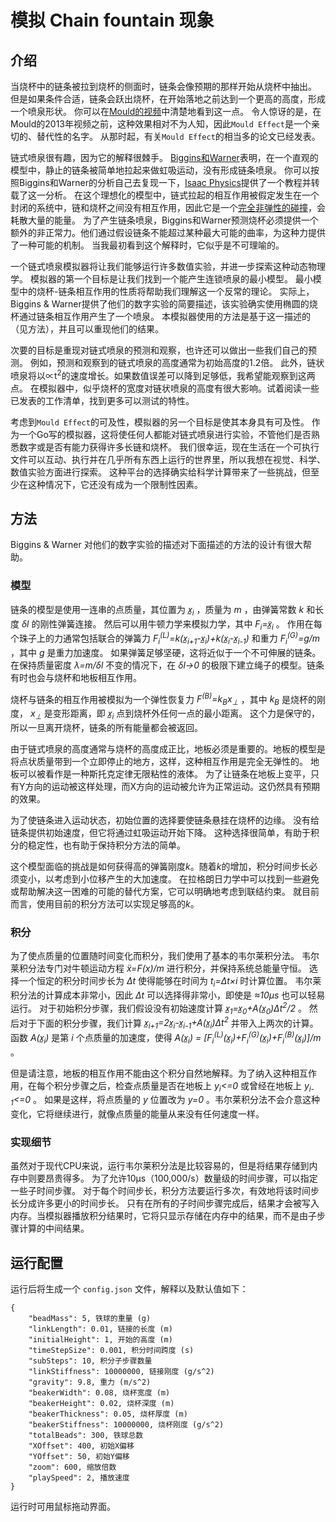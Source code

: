 # 模拟 Chain fountain 现象

## 介绍
当烧杯中的链条被拉到烧杯的侧面时，链条会像预期的那样开始从烧杯中抽出。
但是如果条件合适，链条会跃出烧杯，在开始落地之前达到一个更高的高度，形成一个喷泉形状。
你可以在[Mould的视频](https://www.youtube.com/watch?v=_dQJBBklpQQ)中清楚地看到这一点。
令人惊讶的是，在Mould的2013年视频之前，这种效果相对不为人知，因此`Mould Effect`是一个亲切的、替代性的名字。
从那时起，有关`Mould Effect`的相当多的论文已经发表。

链式喷泉很有趣，因为它的解释很棘手。
[Biggins和Warner](http://rspa.royalsocietypublishing.org/content/470/2163/20130689)表明，在一个直观的模型中，静止的链条被简单地拉起来做虹吸运动，没有形成链条喷泉。
你可以按照Biggins和Warner的分析自己去复现一下，[Isaac Physics](https://isaacphysics.org/questions/chain_fountain)提供了一个教程并转载了这一分析。
在这个理想化的模型中，链式拉起的相互作用被假定发生在一个封闭的系统中，链和烧杯之间没有相互作用，因此它是一个[完全非弹性的碰撞](https://en.wikipedia.org/w/index.php?title=Inelastic_collision&oldid=806063088)，会耗散大量的能量。
为了产生链条喷泉，Biggins和Warner预测烧杯必须提供一个额外的非正常力。他们通过假设链条不能超过某种最大可能的曲率，为这种力提供了一种可能的机制。
当我最初看到这个解释时，它似乎是不可理喻的。

一个链式喷泉模拟器将让我们能够运行许多数值实验，并进一步探索这种动态物理学。
模拟器的第一个目标是让我们找到一个能产生连锁喷泉的最小模型。
最小模型中的烧杯-链条相互作用的性质将帮助我们理解这一个反常的理论。
实际上，Biggins & Warner提供了他们的数字实验的简要描述，该实验确实使用椭圆的烧杯通过链条相互作用产生了一个喷泉。
本模拟器使用的方法是基于这一描述的（见方法），并且可以重现他们的结果。

次要的目标是重现对链式喷泉的预测和观察，也许还可以做出一些我们自己的预测。
例如，预测和观察到的链式喷泉的高度通常为初始高度的1.2倍。
此外，链状喷泉将以∝t<sup>2</sup>的速度增长。如果数值误差可以降到足够低，我希望能观察到这两点。
在模拟器中，似乎烧杯的宽度对链状喷泉的高度有很大影响。试着阅读一些已发表的工作清单，找到更多可以测试的特性。

考虑到`Mould Effect`的可及性，模拟器的另一个目标是使其本身具有可及性。
作为一个Go写的模拟器，这将使任何人都能对链式喷泉进行实验，不管他们是否熟悉数字或是否有能力获得许多长链和烧杯。
我们很幸运，现在生活在一个可执行文件可以互动、执行并在几乎所有东西上运行的世界里，所以我想在视觉、科学、数值实验方面进行探索。
这种平台的选择确实给科学计算带来了一些挑战，但至少在这种情况下，它还没有成为一个限制性因素。

## 方法
Biggins & Warner 对他们的数字实验的描述对下面描述的方法的设计有很大帮助。
### 模型
链条的模型是使用一连串的点质量，其位置为 *x&#818;<sub>i</sub>* ，质量为 *m* ，由弹簧常数 *k* 和长度 *&delta;l* 的刚性弹簧连接。
然后可以用牛顿力学来模拟力学，其中 *F<sub>i</sub>=x&#776;&#818;<sub>i</sub>* 。
作用在每个珠子上的力通常包括联合的弹簧力 *F<sub>i</sub><sup>(L)</sup>=k(x&#818;<sub>i+1</sub>-x&#818;<sub>i</sub>)+k(x&#818;<sub>i</sub>-x&#818;<sub>i-1</sub>)* 和重力 *F<sub>i</sub><sup>(G)</sup>=g/m* ，其中 *g* 是重力加速度。
如果弹簧足够坚硬，这将近似于一个不可伸展的链条。在保持质量密度 *&lambda;=m/&delta;l* 不变的情况下，在 *&delta;l&rightarrow;0* 的极限下建立绳子的模型。链条有时也会与烧杯和地板相互作用。

烧杯与链条的相互作用被模拟为一个弹性恢复力 *F<sup>(B)</sup>=k<sub>B</sub>x<sub>&perp;</sub>* ，其中 *k<sub>B</sub>* 是烧杯的刚度， *x<sub>&perp;</sub>* 是变形距离，即 *x&#818;<sub>i</sub>* 点到烧杯外任何一点的最小距离。
这个力是保守的，所以一旦离开烧杯，链条的所有能量都会被返回。

由于链式喷泉的高度通常与烧杯的高度成正比，地板必须是重要的。地板的模型是将点状质量带到一个立即停止的地方，这样，这种相互作用是完全无弹性的。
地板可以被看作是一种斯托克定律无限粘性的液体。
为了让链条在地板上变平，只有Y方向的运动被这样处理，而X方向的运动被允许为正常运动。这仍然具有预期的效果。

为了使链条进入运动状态，初始位置的选择要使链条悬挂在烧杯的边缘。
没有给链条提供初始速度，但它将通过虹吸运动开始下降。
这种选择很简单，有助于积分的稳定性，也有助于保持积分方法的简单。

这个模型面临的挑战是如何获得高的弹簧刚度*k*。随着*k*的增加，积分时间步长必须变小，以考虑到小位移产生的大加速度。
在拉格朗日力学中可以找到一些避免或帮助解决这一困难的可能的替代方案，它可以明确地考虑到联结约束。
就目前而言，使用目前的积分方法可以实现足够高的*k*。
### 积分
为了使点质量的位置随时间变化而积分，我们使用了基本的韦尔莱积分法。
韦尔莱积分法专门对牛顿运动方程 *x&#776;=F(x)/m*  进行积分，并保持系统总能量守恒。
选择一个恒定的积分时间步长为 *&Delta;t* 使得能够在时间为 *t<sub>i</sub>=&Delta;t&times;i* 时计算位置。
韦尔莱积分法的计算成本非常小，因此 *&Delta;t* 可以选择得非常小，即使是 *&approx;10&micro;s* 也可以轻易运行。
对于初始积分步骤，我们假设没有初始速度计算 *x&#818;<sub>1</sub>=x&#818;<sub>0</sub>+A(x&#818;<sub>0</sub>)&Delta;t<sup>2</sup>/2* 。
然后对于下面的积分步骤，我们计算 *x&#818;<sub>i+1</sub>=2x&#818;<sub>i</sub>-x&#818;<sub>i-1</sub>+A(x&#818;<sub>i</sub>)&Delta;t<sup>2</sup>* 并带入上两次的计算。
函数 *A(x&#818;<sub>i</sub>)* 是第 *i* 个点质量的加速度，使得 *A(x&#818;<sub>i</sub>) = [F<sub>i</sub><sup>(L)</sup>(x&#818;<sub>i</sub>)+F<sub>i</sub><sup>(G)</sup>(x&#818;<sub>i</sub>)+F<sub>i</sub><sup>(B)</sup>(x&#818;<sub>i</sub>)]/m* 。

但是请注意，地板的相互作用不能由这个积分自然地解释。为了纳入这种相互作用，在每个积分步骤之后，检查点质量是否在地板上 *y<sub>i</sub><=0* 或曾经在地板上 *y<sub>i-1</sub><=0* 。
如果是这样，将点质量的 *y* 位置改为 *y=0* 。韦尔莱积分法不会介意这种变化，它将继续进行，就像点质量的能量从来没有任何速度一样。

### 实现细节
虽然对于现代CPU来说，运行韦尔莱积分法是比较容易的，但是将结果存储到内存中则要昂贵得多。
为了允许10µs（100,000/s）数量级的时间步骤，可以指定一些子时间步骤。
对于每个时间步长，积分方法要运行多次，有效地将该时间步长分成许多更小的时间步长。
只有在所有的子时间步骤完成后，结果才会被写入内存。当模拟器播放积分结果时，它将只显示存储在内存中的结果，而不是由子步骤计算的中间结果。

## 运行配置

运行后将生成一个 `config.json` 文件，解释以及默认值如下：

```
{
    "beadMass": 5, 铁球的重量 (g)
    "linkLength": 0.01, 链接的长度 (m)
    "initialHeight": 1, 开始的高度 (m)
    "timeStepSize": 0.001, 积分时间跨度 (s)
    "subSteps": 10, 积分子步骤数量
    "linkStiffness": 10000000, 链接刚度 (g/s^2)
    "gravity": 9.8, 重力 (m/s^2)
    "beakerWidth": 0.08, 烧杯宽度 (m)
    "beakerHeight": 0.02, 烧杯深度 (m)
    "beakerThickness": 0.05, 烧杯厚度 (m)
    "beakerStiffness": 10000000, 烧杯刚度 (g/s^2)
    "totalBeads": 300, 铁球总数
    "XOffset": 400, 初始X偏移
    "YOffset": 50, 初始Y偏移
    "zoom": 600, 缩放倍数
    "playSpeed": 2, 播放速度
}
```

运行时可用鼠标拖动界面。